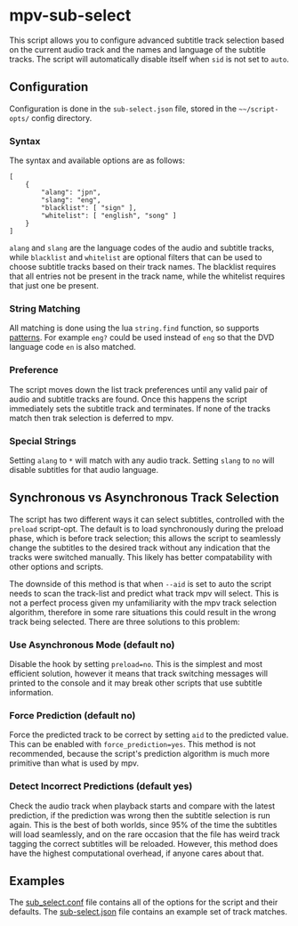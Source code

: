 # mpv-sub-select

This script allows you to configure advanced subtitle track selection based on the current audio track and the names and language of the subtitle tracks. The script will automatically disable itself when `sid` is not set to `auto`.


## Configuration

Configuration is done in the `sub-select.json` file, stored in the `~~/script-opts/` config directory.

### Syntax
The syntax and available options are as follows:

```
[
    {
        "alang": "jpn",
        "slang": "eng",
        "blacklist": [ "sign" ],
        "whitelist": [ "english", "song" ]
    }
]
```

`alang` and `slang` are the language codes of the audio and subtitle tracks, while `blacklist` and `whitelist` are optional filters that can be used to choose subtitle tracks based on their track names. The blacklist requires that all entries not be present in the track name, while the whitelist requires that just one be present.

### String Matching
All matching is done using the lua `string.find` function, so supports [patterns](http://lua-users.org/wiki/PatternsTutorial). For example `eng?` could be used instead of `eng` so that the DVD language code `en` is also matched.

### Preference

The script moves down the list track preferences until any valid pair of audio and subtitle tracks are found. Once this happens the script immediately sets the subtitle track and terminates. If none of the tracks match then trak selection is deferred to mpv.

### Special Strings
Setting `alang` to `*` will match with any audio track. Setting `slang` to `no` will disable subtitles for that audio language.

## Synchronous vs Asynchronous Track Selection
The script has two different ways it can select subtitles, controlled with the `preload` script-opt. The default is to load synchronously during the preload phase, which is before track selection; this allows the script to seamlessly change the subtitles to the desired track without any indication that the tracks were switched manually. This likely has better compatability with other options and scripts.

The downside of this method is that when `--aid` is set to auto the script needs to scan the track-list and predict what track mpv will select. This is not a perfect process given my unfamiliarity with the mpv track selection algorithm, therefore in some rare situations this could result in the wrong track being selected. There are three solutions to this problem:

### Use Asynchronous Mode (default no)
Disable the hook by setting `preload=no`. This is the simplest and most efficient solution, however it means that track switching messages will printed to the console and it may break other scripts that use subtitle information.

### Force Prediction (default no)
Force the predicted track to be correct by setting `aid` to the predicted value. This can be enabled with `force_prediction=yes`. This method is not recommended, because the script's prediction algorithm is much more primitive than what is used by mpv.

### Detect Incorrect Predictions (default yes)
Check the audio track when playback starts and compare with the latest prediction, if the prediction was wrong then the subtitle selection is run again. This is the best of both worlds, since 95% of the time the subtitles will load seamlessly, and on the rare occasion that the file has weird track tagging the correct subtitles will be reloaded. However, this method does have the highest computational overhead, if anyone cares about that.


## Examples

The [sub_select.conf](/sub_select.conf) file contains all of the options for the script and their defaults. The [sub-select.json](/sub-select.json) file contains an example set of track matches.